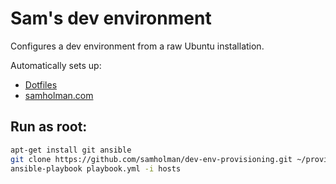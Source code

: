 # Sam's dev environment
Configures a dev environment from a raw Ubuntu installation.

Automatically sets up:

* [Dotfiles](https://github.com/samholman/dotfiles)
* [samholman.com](https://github.com/samholman/samholman.com)

## Run as root:
```bash
apt-get install git ansible
git clone https://github.com/samholman/dev-env-provisioning.git ~/provisioning && cd ~/provisioning
ansible-playbook playbook.yml -i hosts
```

